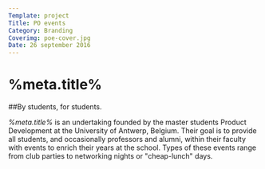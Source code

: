 ```yaml
---
Template: project
Title: PO events
Category: Branding
Coverimg: poe-cover.jpg
Date: 26 september 2016
---
```


# %meta.title%

##By students, for students.

*%meta.title%* is an undertaking founded by the master students Product Development at the University of Antwerp, Belgium. Their goal is to provide all students, and  occasionally professors and alumni, within their faculty with events to enrich their years at the school. Types of these events range from club parties to networking nights or "cheap-lunch" days.